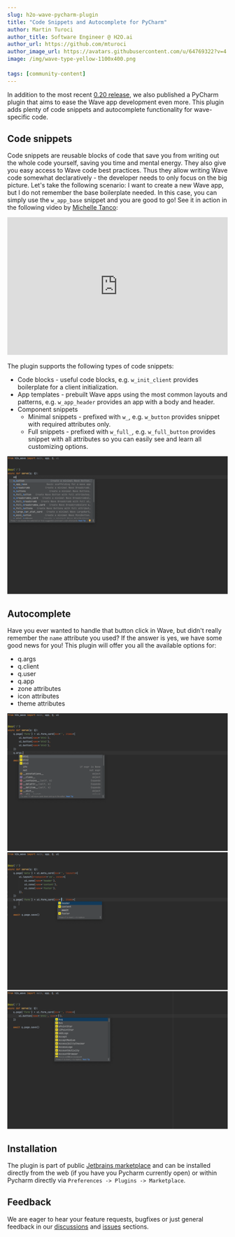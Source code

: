 ```yaml
---
slug: h2o-wave-pycharm-plugin
title: "Code Snippets and Autocomplete for PyCharm"
author: Martin Turoci
author_title: Software Engineer @ H2O.ai
author_url: https://github.com/mturoci
author_image_url: https://avatars.githubusercontent.com/u/64769322?v=4
image: /img/wave-type-yellow-1100x400.png

tags: [community-content]
---
```


In addition to the most recent [0.20 release](https://wave.h2o.ai/blog/release-0.20), we also published a PyCharm plugin that aims to ease the Wave app development even more. This plugin adds plenty of code snippets and autocomplete functionality for wave-specific code.

<!--truncate-->

## Code snippets

Code snippets are reusable blocks of code that save you from writing out the whole code yourself, saving you time and mental energy. They also give you easy access to Wave code best practices. Thus they allow writing Wave code somewhat declaratively - the developer needs to only focus on the big picture. Let's take the following scenario: I want to create a new Wave app, but I do not remember the base boilerplate needed. In this case, you can simply use the `w_app_base` snippet and you are good to go! See it in action in the following video by [Michelle Tanco](https://github.com/mtanco):

<iframe width="100%" height="315" src="https://www.youtube.com/embed/Z1SJmk8qUFI" title="YouTube video player" frameborder="0" allow="accelerometer; autoplay; clipboard-write; encrypted-media; gyroscope; picture-in-picture" allowfullscreen></iframe>

The plugin supports the following types of code snippets:

* Code blocks - useful code blocks, e.g. `w_init_client` provides boilerplate for a client initialization.
* App templates - prebuilt Wave apps using the most common layouts and patterns, e.g. `w_app_header` provides an app with a body and header.
* Component snippets
  * Minimal snippets - prefixed with `w_`, e.g. `w_button` provides snippet with required attributes only.
  * Full snippets - prefixed with `w_full_`, e.g. `w_full_button` provides snippet with all attributes so you can easily see and learn all customizing options.

![autocomplete1](assets/2022-02-05/autocomplete1.png)

## Autocomplete

Have you ever wanted to handle that button click in Wave, but didn't really remember the `name` attribute you used? If the answer is yes, we have some good news for you! This plugin will offer you all the available options for:

* q.args
* q.client
* q.user
* q.app
* zone attributes
* icon attributes
* theme attributes

![autocomplete2](assets/2022-02-05/autocomplete2.png)
![autocomplete3](assets/2022-02-05/autocomplete3.png)
![autocomplete4](assets/2022-02-05/autocomplete4.png)

## Installation

The plugin is part of public [Jetbrains marketplace](https://plugins.jetbrains.com/plugin/18530-h2o-wave) and can be installed directly from the web (if you have you Pycharm currently open) or within Pycharm directly via `Preferences -> Plugins -> Marketplace`.

## Feedback

We are eager to hear your feature requests, bugfixes or just general feedback in our [discussions](https://github.com/h2oai/wave/discussions) and [issues](https://github.com/h2oai/wave/issues) sections.
